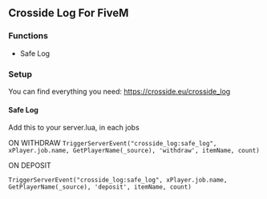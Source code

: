 ## Crosside Log For FiveM

### Functions
 - Safe Log

### Setup

You can find everything you need: https://crosside.eu/crosside_log

#### Safe Log
Add this to your server.lua, in each jobs

ON WITHDRAW
``TriggerServerEvent("crosside_log:safe_log", xPlayer.job.name, GetPlayerName(_source), 'withdraw', itemName, count)``

ON DEPOSIT

``TriggerServerEvent("crosside_log:safe_log", xPlayer.job.name, GetPlayerName(_source), 'deposit', itemName, count)``